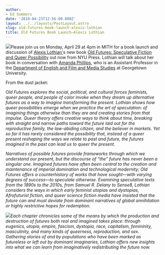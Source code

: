 ```yaml
---
author:
- Ed Summers
date: '2019-04-23T12:56:00.000Z'
layout: ../../layouts/PostLayout.astro
slug: old-futures-book-launch-alexis-lothian
title: Old Futures Book Launch—Alexis Lothian
---
```


[![](/assets/images/2019-04-old-futures.jpg)](https://go.umd.edu/OldFutures)Please join us on Monday, April 29 at 4pm in MITH for a book launch and discussion of [Alexis Lothian'](http://www.queergeektheory.org/)s new book [Old Futures: Speculative Fiction and Queer Possibility](https://go.umd.edu/OldFutures) out now from NYU Press. Lothian will talk about her book in conversation with [Amanda Phillips](https://gamertrouble.wordpress.com/), who is an Assistant Professor in the [Department of English and Film and Media Studies](https://english.asu.edu/about/academic-program-areas/film-and-media-studies-program) at Georgetown University.

From the dust jacket:

O*ld Futures explores the social, political, and cultural forces feminists, queer people, and people of color invoke when they dream up alternative futures as a way to imagine transforming the present. Lothian shows how queer possibilities emerge when we practice the art of speculation: of imagining things otherwise than they are and creating stories from that impulse. Queer theory offers creative ways to think about time, breaking with straight and narrow paths toward the future laid out for the reproductive family, the law-abiding citizen, and the believer in markets. Yet so far it has rarely considered the possibility that, instead of a queer present reshaping the ways we relate to past and future, the futures imagined in the past can lead us to queer the present.*

_Narratives of possible futures provide frameworks through which we understand our present, but the discourse of “the” future has never been a singular one. Imagined futures have often been central to the creation and maintenance of imperial domination and technological modernity; Old Futures offers a counterhistory of works that have sought––with varying degrees of success––to speculate otherwise. Examining speculative texts from the 1890s to the 2010s, from Samuel R. Delany to Sense8, Lothian considers the ways in which early feminist utopias and dystopias, Afrofuturist fiction, and queer science fiction media have insisted that the future can and must deviate from dominant narratives of global annihilation or highly restrictive hopes for redemption._

_![](/assets/images/2019-04-alexis-lothian-177x142.png)Each chapter chronicles some of the means by which the production and destruction of futures both real and imagined takes place: through eugenics, utopia, empire, fascism, dystopia, race, capitalism, femininity, masculinity, and many kinds of queerness, reproduction, and sex. Gathering stories of and by populations who have been marked as futureless or left out by dominant imaginaries, Lothian offers new insights into what we can learn from imaginatively redistributing the future now._
